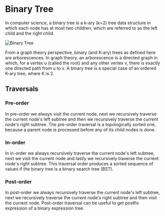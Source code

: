 # Binary Tree

In computer science, a binary tree is a k-ary (k=2) tree data structure in which each node has at most two children, which are referred to as the left child and the right child.

![Binary Tree](https://upload.wikimedia.org/wikipedia/commons/thumb/5/5e/Binary_tree_v2.svg/220px-Binary_tree_v2.svg.png)

From a graph theory perspective, binary (and K-ary) trees as defined here are arborescences. In graph theory, an arborescence is a directed graph in which, for a vertex u (called the root) and any other vertex v, there is exactly one directed path from u to v. A binary tree is a special case of an ordered K-ary tree, where K is 2.

## Traversals

### Pre-order
In pre-order we always visit the current node, next we recursively traverse the current node's left subtree and then we recursively traverse the current node's right subtree. The pre-order traversal is a topologically sorted one, because a parent node is processed before any of its child nodes is done.

### In-order
In in-order we always recursively traverse the current node's left subtree, next we visit the current node and lastly we recursively traverse the current node's right subtree. This traversal order produces a sorted sequence of values if the binary tree is a binary search tree (BST).

### Post-order
In post-order we always recursively traverse the current node's left subtree, next we recursively traverse the current node's right subtree and then visit the current node. Post-order traversal can be useful to get postfix expression of a binary expression tree.